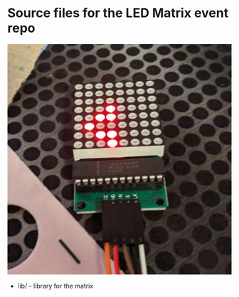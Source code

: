 # Source files for the LED Matrix event repo
![Conway](img/conway.jpeg)
* lib/ - library for the matrix

